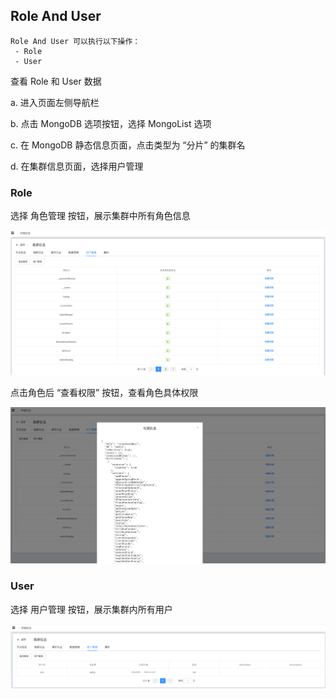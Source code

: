 ## Role And User

```
Role And User 可以执行以下操作：
 - Role
 - User
```

查看 Role 和 User 数据

a. 进入页面左侧导航栏

b. 点击 MongoDB 选项按钮，选择 MongoList 选项

c. 在 MongoDB 静态信息页面，点击类型为 “分片” 的集群名

d. 在集群信息页面，选择用户管理

### Role

选择 角色管理 按钮，展示集群中所有角色信息

![image-20220722143708118](../../../../../../images/whalealPlatformImages/MongoDB_Sharding_RoleAndUser.png)



点击角色后 “查看权限” 按钮，查看角色具体权限

![image-20220722143810349](../../../../../../images/whalealPlatformImages/MongoDB_Sharding_RoleAndUser2.png)



### User

选择 用户管理 按钮，展示集群内所有用户

![image-20220722143911628](../../../../../../images/whalealPlatformImages/MongoDB_Sharding_RoleAndUser3.png)